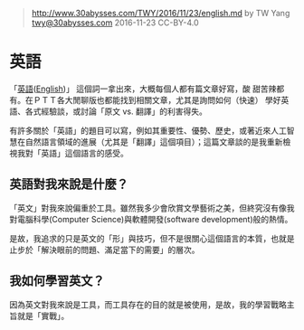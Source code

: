﻿> http://www.30abysses.com/TWY/2016/11/23/english.md
> by TW Yang <twy@30abysses.com> 2016-11-23 CC-BY-4.0

# 英語

「[英語][1]([English][2])」 這個詞一拿出來，大概每個人都有篇文章好寫，酸
甜苦辣都有。在ＰＴＴ各大閒聊版也都能找到相關文章，尤其是詢問如何（快速）
學好英語、各式經驗談，或討論「原文 vs.  翻譯」的利害得失。

[1]: https://zh.wikipedia.org/zh-tw/%E8%8B%B1%E8%AF%AD
[2]: https://en.wikipedia.org/wiki/English_language

有許多關於「英語」的題目可以寫，例如其重要性、優勢、歷史，或著近來人工智
慧在自然語言領域的進展（尤其是「翻譯」這個項目）；這篇文章談的是我重新檢
視我對「英語」這個語言的感受。

##  英語對我來說是什麼？

「英文」對我來說偏重於工具。雖然我多少會欣賞文學藝術之美，但終究沒有像我
對電腦科學(Computer Science)與軟體開發(software development)般的熱情。

是故，我追求的只是英文的「形」與技巧，但不是很關心這個語言的本質，也就是
止步於「解決眼前的問題、滿足當下的需要」的層次。

##  我如何學習英文？

因為英文對我來說是工具，而工具存在的目的就是被使用，是故，我的學習戰略主
旨就是「實戰」。